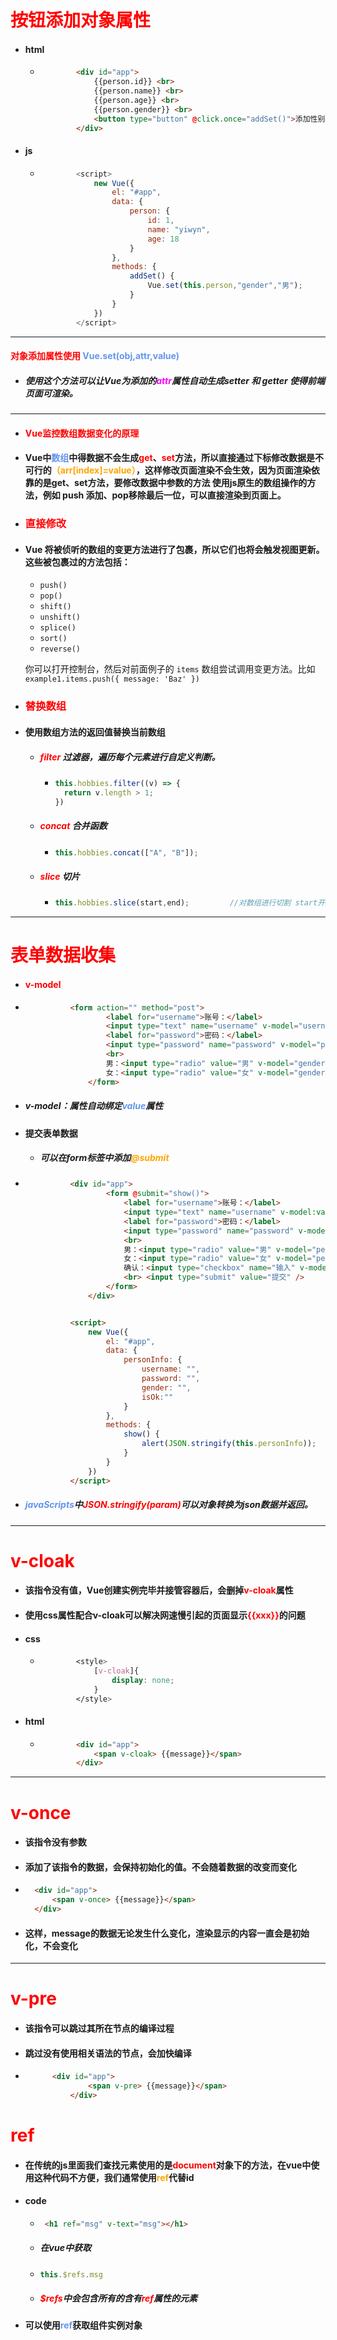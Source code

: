 # <font color='red'>按钮添加对象属性</font>



- #### html

  - ```html
    		<div id="app">
      			{{person.id}} <br>
      			{{person.name}} <br>
      			{{person.age}} <br>
      			{{person.gender}} <br>
      			<button type="button" @click.once="addSet()">添加性别</button>
      		</div>
    ```

- #### js

  - ```javascript
    		<script>
      			new Vue({
      				el: "#app",
      				data: {
      					person: {
      						id: 1,
      						name: "yiwyn",
      						age: 18
      					}
      				},
      				methods: {
      					addSet() {
      						Vue.set(this.person,"gender","男");
      					}
      				}
      			})
      		</script>
    ```



<hr>



#### <font color='red'>对象添加属性使用</font>  <font color='cornflowerblue'>Vue.set(obj,attr,value)</font>   

- ##### 使用这个方法可以让Vue为添加的<font color='fuchsia'>attr</font>属性自动生成setter 和 getter 使得前端页面可渲染。



<hr>


- #### <font color='red'>Vue监控数组数据变化的原理</font>



- #### Vue中<font color='cornflowerblue'>数组</font>中得数据不会生成<font color='red'>get</font>、<font color='red'>set</font>方法，所以直接通过下标修改数据是不可行的<font color='orange'>（arr[index]=value）</font>，这样修改页面渲染不会生效，因为页面渲染依靠的是get、set方法，要修改数据中参数的方法 使用js原生的数组操作的方法，例如 push 添加、pop移除最后一位，可以直接渲染到页面上。 

- ### <font color='red'>直接修改</font>

- #### Vue 将被侦听的数组的变更方法进行了包裹，所以它们也将会触发视图更新。这些被包裹过的方法包括：

  - `push()`
  - `pop()`
  - `shift()`
  - `unshift()`
  - `splice()`
  - `sort()`
  - `reverse()`

  你可以打开控制台，然后对前面例子的 `items` 数组尝试调用变更方法。比如 `example1.items.push({ message: 'Baz' })`

- ### <font color='red'>替换数组</font>

- #### 使用数组方法的返回值替换当前数组

  - ##### <font color='red'>filter </font>过滤器，遍历每个元素进行自定义判断。

    - ```js
      this.hobbies.filter((v) => {
      	return v.length > 1;
      })
      ```

      

  - ##### <font color='red'>concat</font>  合并函数

    - ```js
      this.hobbies.concat(["A", "B"]);
      ```

      

  - ##### <font color='red'>slice</font> 切片

    - ```js
      this.hobbies.slice(start,end);		 //对数组进行切割 start开始坐标 end结束坐标
      ```






<hr>




# <font color='red'>表单数据收集</font>



- #### <font color='red'>v-model</font>

- ```html
  			<form action="" method="post">
    				<label for="username">账号：</label>
    				<input type="text" name="username" v-model="username" /> <br>
    				<label for="password">密码：</label>
    				<input type="password" name="password" v-model="password" />
    				<br>
    				男：<input type="radio" value="男" v-model="gender" /> <br>
    				女：<input type="radio" value="女" v-model="gender" />
    			</form>
  ```

- ##### v-model：属性自动绑定<font color='cornflowerblue'>value</font>属性

- #### 提交表单数据

    - ##### 可以在form标签中添加<font color='orange'>@submit</font> 
    
- ```html
    		<div id="app">
        			<form @submit="show()">
        				<label for="username">账号：</label>
        				<input type="text" name="username" v-model:value="personInfo.username" /> <br>
        				<label for="password">密码：</label>
        				<input type="password" name="password" v-model="personInfo.password" />
        				<br>
        				男：<input type="radio" value="男" v-model="personInfo.gender" /> <br>
        				女：<input type="radio" value="女" v-model="personInfo.gender" />
        				确认：<input type="checkbox" name="输入" v-model="personInfo.isOk"/>
        				<br> <input type="submit" value="提交" />
        			</form>
        		</div>


    		<script>
    			new Vue({
    				el: "#app",
    				data: {
    					personInfo: {
    						username: "",
    						password: "",
    						gender: "",
    						isOk:""
    					}
    				},
    				methods: {
    					show() {
    						alert(JSON.stringify(this.personInfo));
    					}
    				}
    			})
    		</script>
    ```



- ##### <font color='cornflowerblue'>javaScripts</font>中<font color='red'>JSON.stringify(param)</font>可以对象转换为json数据并返回。





<hr>



# <font color='red'>v-cloak</font>



- #### 该指令没有值，Vue创建实例完毕并接管容器后，会删掉<font color='red'>v-cloak</font>属性

- #### 使用css属性配合v-cloak可以解决网速慢引起的页面显示<font color='red'>{{xxx}}</font>的问题

- #### css

  - ```css
    		<style>
      			[v-cloak]{
      				display: none;
      			}
      		</style>
    ```

- #### html

  - ```html
    		<div id="app">
      			<span v-cloak> {{message}}</span>
      		</div>
    ```





<hr>




# <font color='red'>v-once</font>



- #### 该指令没有参数

- #### 添加了该指令的数据，会保持初始化的值。不会随着数据的改变而变化

- ```html
  	<div id="app">
  		<span v-once> {{message}}</span>
  	</div>
  ```

- #### 这样，message的数据无论发生什么变化，渲染显示的内容一直会是初始化，不会变化





<hr>




# <font color='red'>v-pre</font>



- #### 该指令可以跳过其所在节点的编译过程

- #### 跳过没有使用相关语法的节点，会加快编译

- ```html
  		<div id="app">
    			<span v-pre> {{message}}</span>
    		</div>
  ```









# <font color='red'>ref</font>



- #### 在传统的js里面我们查找元素使用的是<font color='red'>document</font>对象下的方法，在vue中使用这种代码不方便，我们通常使用<font color='orange'>ref</font>代替id

- #### code

  - ```html
     <h1 ref="msg" v-text="msg"></h1>
    ```

  - ##### 在vue中获取

  - ```js
    this.$refs.msg
    ```

  - ##### <font color='red'>$refs</font>中会包含所有的含有<font color='red'>ref</font>属性的元素

- #### 可以使用<font color='cornflowerblue'>ref</font>获取组件实例对象



